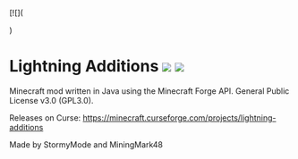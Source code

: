 [![](<blockquote class="imgur-embed-pub" lang="en" data-id="a/OS3dI"><a href="//imgur.com/OS3dI"></a></blockquote><script async src="//s.imgur.com/min/embed.js" charset="utf-8"></script>)

# Lightning Additions [![](http://cf.way2muchnoise.eu/full_lightning-additions.svg)](https://minecraft.curseforge.com/projects/lightning-additions) [![](http://cf.way2muchnoise.eu/versions/lightning-additions.svg)](https://minecraft.curseforge.com/projects/lightning-additions)

Minecraft mod written in Java using the Minecraft Forge API. General Public License v3.0 (GPL3.0).

Releases on Curse: https://minecraft.curseforge.com/projects/lightning-additions

Made by StormyMode and MiningMark48


